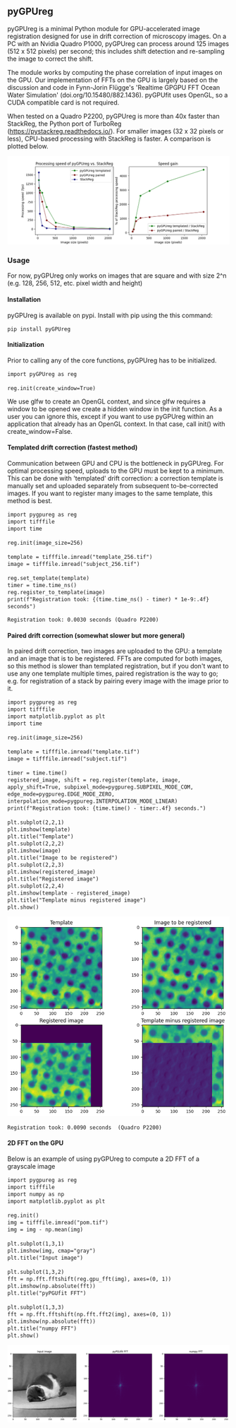 ## pyGPUreg ##
pyGPUreg is a minimal Python module for GPU-accelerated image registration designed for use in drift correction of microscopy images. On a PC with an Nvidia Quadro P1000, pyGPUreg can process around 125 images (512 x 512 pixels) per second; this includes shift detection and re-sampling the image to correct the shift.

The module works by computing the phase correlation of input images on the GPU. Our implementation of FFTs on the GPU is largely based on the discussion and code in Fynn-Jorin Flügge's 'Realtime GPGPU FFT Ocean Water Simulation' (doi.org/10.15480/882.1436). pyGPUfit uses OpenGL, so a CUDA compatible card is not required.  

When tested on a Quadro P2200, pyGPUreg is more than 40x faster than StackReg, the Python port of TurboReg (https://pystackreg.readthedocs.io/). For smaller images (32 x 32 pixels or less), CPU-based processing with StackReg is faster. A comparison is plotted below.

![](res/pyPGUreg_vs_StackReg.png)
### Usage ###
For now, pyGPUreg only works on images that are square and with size 2^n (e.g. 128, 256, 512, etc. pixel width and height)

#### Installation ####
pyGPUreg is available on pypi. Install with pip using the this command:
```
pip install pyGPUreg
```
#### Initialization ####
Prior to calling any of the core functions, pyGPUreg has to be initialized.

```
import pyGPUreg as reg

reg.init(create_window=True)
```

We use glfw to create an OpenGL context, and since glfw requires a window to be opened we create a hidden window in the init function. As a user you can ignore this, except if you want to use pyGPUreg within an application that already has an OpenGL context. In that case, call init() with create_window=False.

#### Templated drift correction (fastest method) ####
Communication between GPU and CPU is the bottleneck in pyGPUreg. For optimal processing speed, uploads to the GPU must be kept to a minimum. This can be done with 'templated' drift correction: a correction template is manually set and uploaded separately from subsequent to-be-corrected images. If you want to register many images to the same template, this method is best. 
```
import pygpureg as reg
import tifffile
import time

reg.init(image_size=256)

template = tifffile.imread("template_256.tif")
image = tifffile.imread("subject_256.tif")

reg.set_template(template)
timer = time.time_ns()
reg.register_to_template(image)
print(f"Registration took: {(time.time_ns() - timer) * 1e-9:.4f} seconds")
```
```
Registration took: 0.0030 seconds (Quadro P2200)
```

#### Paired drift correction (somewhat slower but more general) ####
In paired drift correction, two images are uploaded to the GPU: a template and an image that is to be registered. FFTs are computed for both images, so this method is slower than templated registration, but if you don't want to use any one template multiple times, paired registration is the way to go; e.g. for registration of a stack by pairing every image with the image prior to it.
```
import pygpureg as reg
import tifffile
import matplotlib.pyplot as plt
import time

reg.init(image_size=256)

template = tifffile.imread("template.tif")
image = tifffile.imread("subject.tif")

timer = time.time()
registered_image, shift = reg.register(template, image, apply_shift=True, subpixel_mode=pygpureg.SUBPIXEL_MODE_COM, edge_mode=pygpureg.EDGE_MODE_ZERO, interpolation_mode=pygpureg.INTERPOLATION_MODE_LINEAR)
print(f"Registration took: {time.time() - timer:.4f} seconds.")

plt.subplot(2,2,1)
plt.imshow(template)
plt.title("Template")
plt.subplot(2,2,2)
plt.imshow(image)
plt.title("Image to be registered")
plt.subplot(2,2,3)
plt.imshow(registered_image)
plt.title("Registered image")
plt.subplot(2,2,4)
plt.imshow(template - registered_image)
plt.title("Template minus registered image")
plt.show()
```
![](res/Registration_example.PNG)
```
Registration took: 0.0090 seconds  (Quadro P2200)
```

#### 2D FFT on the GPU ####
Below is an example of using pyGPUreg to compute a 2D FFT of a grayscale image 
```
import pygpureg as reg
import tifffile
import numpy as np
import matplotlib.pyplot as plt

reg.init()
img = tifffile.imread("pom.tif")
img = img - np.mean(img)

plt.subplot(1,3,1)
plt.imshow(img, cmap="gray")
plt.title("Input image")

plt.subplot(1,3,2)
fft = np.fft.fftshift(reg.gpu_fft(img), axes=(0, 1))
plt.imshow(np.absolute(fft))
plt.title("pyPGUfit FFT")

plt.subplot(1,3,3)
fft = np.fft.fftshift(np.fft.fft2(img), axes=(0, 1))
plt.imshow(np.absolute(fft))
plt.title("numpy FFT")
plt.show()
```

![](res/FFT_example.PNG)
